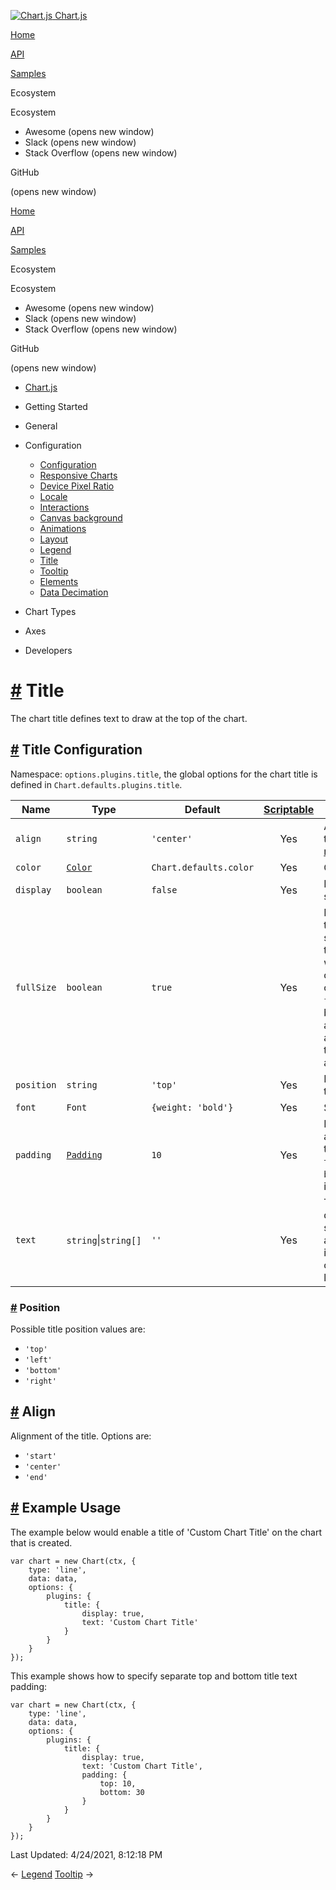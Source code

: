 <a href="/docs/3.2.0/" class="home-link router-link-active"><img src="/docs/3.2.0/favicon.ico" alt="Chart.js" class="logo" /> <span class="site-name can-hide">Chart.js</span></a>

<a href="/docs/3.2.0/" class="nav-link">Home</a>

<a href="/docs/3.2.0/api/" class="nav-link">API</a>

<a href="/docs/3.2.0/samples/" class="nav-link">Samples</a>

<span class="title">Ecosystem</span> <span class="arrow down"></span>

<span class="title">Ecosystem</span> <span class="arrow right"></span>

-   Awesome
    <span class="sr-only">(opens new window)</span>
-   Slack
    <span class="sr-only">(opens new window)</span>
-   Stack Overflow
    <span class="sr-only">(opens new window)</span>

GitHub

<span class="sr-only">(opens new window)</span>

<a href="/docs/3.2.0/" class="nav-link">Home</a>

<a href="/docs/3.2.0/api/" class="nav-link">API</a>

<a href="/docs/3.2.0/samples/" class="nav-link">Samples</a>

<span class="title">Ecosystem</span> <span class="arrow down"></span>

<span class="title">Ecosystem</span> <span class="arrow right"></span>

-   Awesome
    <span class="sr-only">(opens new window)</span>
-   Slack
    <span class="sr-only">(opens new window)</span>
-   Stack Overflow
    <span class="sr-only">(opens new window)</span>

GitHub

<span class="sr-only">(opens new window)</span>

-   <a href="/docs/3.2.0/" class="sidebar-link">Chart.js</a>
-   Getting Started <span class="arrow right"></span>

-   General <span class="arrow right"></span>

-   Configuration <span class="arrow down"></span>

    -   <a href="/docs/3.2.0/configuration/" class="sidebar-link">Configuration</a>
    -   <a href="/docs/3.2.0/configuration/responsive.html" class="sidebar-link">Responsive Charts</a>
    -   <a href="/docs/3.2.0/configuration/device-pixel-ratio.html" class="sidebar-link">Device Pixel Ratio</a>
    -   <a href="/docs/3.2.0/configuration/locale.html" class="sidebar-link">Locale</a>
    -   <a href="/docs/3.2.0/configuration/interactions.html" class="sidebar-link">Interactions</a>
    -   <a href="/docs/3.2.0/configuration/canvas-background.html" class="sidebar-link">Canvas background</a>
    -   <a href="/docs/3.2.0/configuration/animations.html" class="sidebar-link">Animations</a>
    -   <a href="/docs/3.2.0/configuration/layout.html" class="sidebar-link">Layout</a>
    -   <a href="/docs/3.2.0/configuration/legend.html" class="sidebar-link">Legend</a>
    -   <a href="/docs/3.2.0/configuration/title.html" class="active sidebar-link">Title</a>
    -   <a href="/docs/3.2.0/configuration/tooltip.html" class="sidebar-link">Tooltip</a>
    -   <a href="/docs/3.2.0/configuration/elements.html" class="sidebar-link">Elements</a>
    -   <a href="/docs/3.2.0/configuration/decimation.html" class="sidebar-link">Data Decimation</a>

-   Chart Types <span class="arrow right"></span>

-   Axes <span class="arrow right"></span>

-   Developers <span class="arrow right"></span>

<a href="#title" class="header-anchor">#</a> Title
==================================================

The chart title defines text to draw at the top of the chart.

<a href="#title-configuration" class="header-anchor">#</a> Title Configuration
------------------------------------------------------------------------------

Namespace: `options.plugins.title`, the global options for the chart title is defined in `Chart.defaults.plugins.title`.

<table><thead><tr class="header"><th>Name</th><th>Type</th><th>Default</th><th style="text-align: center;"><a href="/docs/3.2.0/general/options.html#scriptable-options">Scriptable</a></th><th>Description</th></tr></thead><tbody><tr class="odd"><td><code>align</code></td><td><code>string</code></td><td><code>'center'</code></td><td style="text-align: center;">Yes</td><td>Alignment of the title. <a href="#align">more...</a></td></tr><tr class="even"><td><code>color</code></td><td><a href="/docs/3.2.0/general/colors.html"><code>Color</code></a></td><td><code>Chart.defaults.color</code></td><td style="text-align: center;">Yes</td><td>Color of text.</td></tr><tr class="odd"><td><code>display</code></td><td><code>boolean</code></td><td><code>false</code></td><td style="text-align: center;">Yes</td><td>Is the title shown?</td></tr><tr class="even"><td><code>fullSize</code></td><td><code>boolean</code></td><td><code>true</code></td><td style="text-align: center;">Yes</td><td>Marks that this box should take the full width/height of the canvas. If <code>false</code>, the box is sized and placed above/beside the chart area.</td></tr><tr class="odd"><td><code>position</code></td><td><code>string</code></td><td><code>'top'</code></td><td style="text-align: center;">Yes</td><td>Position of title. <a href="#position">more...</a></td></tr><tr class="even"><td><code>font</code></td><td><code>Font</code></td><td><code>{weight: 'bold'}</code></td><td style="text-align: center;">Yes</td><td>See <a href="/docs/3.2.0/general/fonts.html">Fonts</a></td></tr><tr class="odd"><td><code>padding</code></td><td><a href="/docs/3.2.0/general/padding.html"><code>Padding</code></a></td><td><code>10</code></td><td style="text-align: center;">Yes</td><td>Padding to apply around the title. Only <code>top</code> and <code>bottom</code> are implemented.</td></tr><tr class="even"><td><code>text</code></td><td><code>string</code>|<code>string[]</code></td><td><code>''</code></td><td style="text-align: center;">Yes</td><td>Title text to display. If specified as an array, text is rendered on multiple lines.</td></tr></tbody></table>

### <a href="#position" class="header-anchor">#</a> Position

Possible title position values are:

-   `'top'`
-   `'left'`
-   `'bottom'`
-   `'right'`

<a href="#align" class="header-anchor">#</a> Align
--------------------------------------------------

Alignment of the title. Options are:

-   `'start'`
-   `'center'`
-   `'end'`

<a href="#example-usage" class="header-anchor">#</a> Example Usage
------------------------------------------------------------------

The example below would enable a title of 'Custom Chart Title' on the chart that is created.

    var chart = new Chart(ctx, {
        type: 'line',
        data: data,
        options: {
            plugins: {
                title: {
                    display: true,
                    text: 'Custom Chart Title'
                }
            }
        }
    });

This example shows how to specify separate top and bottom title text padding:

    var chart = new Chart(ctx, {
        type: 'line',
        data: data,
        options: {
            plugins: {
                title: {
                    display: true,
                    text: 'Custom Chart Title',
                    padding: {
                        top: 10,
                        bottom: 30
                    }
                }
            }
        }
    });

<span class="prefix">Last Updated:</span> <span class="time">4/24/2021, 8:12:18 PM</span>

<span class="prev"> ← <a href="/docs/3.2.0/configuration/legend.html" class="prev">Legend</a> </span> <span class="next"> [Tooltip](/docs/3.2.0/configuration/tooltip.html) → </span>
